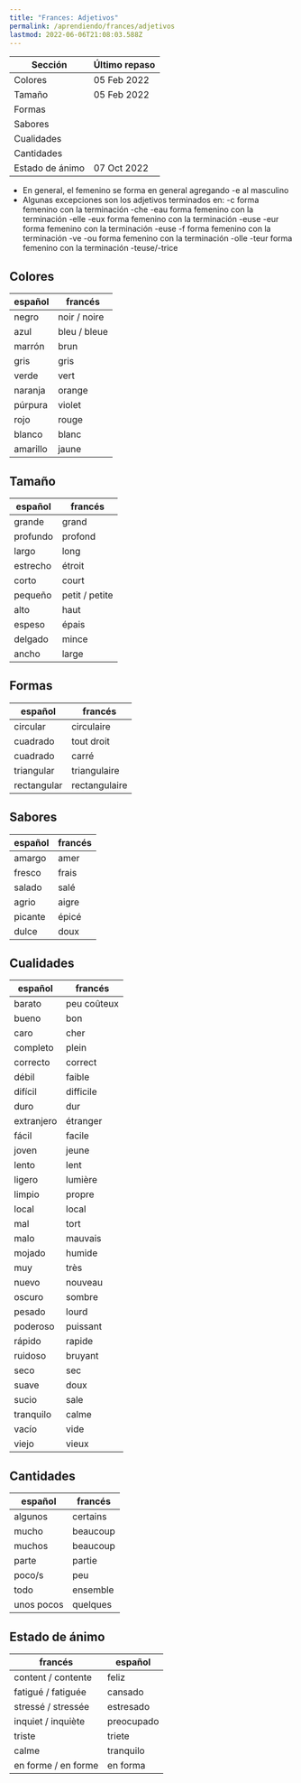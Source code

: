 ```yaml
---
title: "Frances: Adjetivos"
permalink: /aprendiendo/frances/adjetivos
lastmod: 2022-06-06T21:08:03.588Z
---
```


| Sección             | Último repaso |
| ------------------- | ------------- |
| Colores | 05 Feb 2022  |
| Tamaño  | 05 Feb 2022   |
| Formas |   |
| Sabores |   |
| Cualidades |   |
| Cantidades |   |
| Estado de ánimo  | 07 Oct 2022 |

* En general, el femenino se forma en general agregando -e al masculino
* Algunas excepciones son los adjetivos terminados en:
    -c forma femenino con la terminación -che
    -eau forma femenino con la terminación -elle
    -eux forma femenino con la terminación -euse
    -eur forma femenino con la terminación -euse
    -f forma femenino con la terminación -ve
    -ou forma femenino con la terminación -olle
    -teur forma femenino con la terminación -teuse/-trice
    
## Colores

| español            |     francés                  |
| ------------------ | ---------------------------- |
| negro |	noir / noire |
| azul |	bleu / bleue|
| marrón |	brun|
| gris |	gris|
| verde	| vert|
| naranja |	orange|
| púrpura |	violet|
| rojo |	rouge|
| blanco |	blanc|
| amarillo |	jaune|

## Tamaño

| español            |     francés                  |
| ------------------ | ---------------------------- |
| grande | grand |
| profundo | profond |
| largo | long |
| estrecho | étroit |
| corto | court |
| pequeño | petit / petite |
| alto | haut |
| espeso | épais |
| delgado | mince |
| ancho | large |

## Formas

| español            |     francés                  |
| ------------------ | ---------------------------- |
| circular | circulaire |
| cuadrado | tout droit |
| cuadrado | carré |
| triangular | triangulaire |
| rectangular | rectangulaire |

## Sabores

| español            |     francés                  |
| ------------------ | ---------------------------- |
| amargo | amer |
| fresco | frais |
| salado | salé |
| agrio | aigre |
| picante | épicé |
| dulce | doux |

## Cualidades

| español            |     francés                  |
| ------------------ | ---------------------------- |
| barato | peu coûteux |
| bueno | bon |
| caro	 | cher |
| completo	 | plein |
| correcto	 | correct |
| débil	 | faible |
| difícil	 | difficile |
| duro	 | dur |
| extranjero	 | étranger |
| fácil	 | facile |
| joven	 | jeune |
| lento	 | lent |
| ligero | lumière |
| limpio | propre |
| local	 | local |
| mal	 | tort |
| malo	 | mauvais |
| mojado | humide |
| muy | très |
| nuevo | nouveau |
| oscuro | sombre |
| pesado | lourd |
| poderoso | puissant |
| rápido | rapide |
| ruidoso | bruyant |
| seco	 | sec |
| suave	 | doux |
| sucio	 | sale |
| tranquilo	 | calme |
| vacío	 | vide |
| viejo	 | vieux |

## Cantidades

| español            |     francés                  |
| ------------------ | ---------------------------- |
| algunos | certains |
| mucho  | beaucoup |
| muchos | beaucoup |
| parte	 | partie |
| poco/s	 | peu |
| todo	 | ensemble |
| unos pocos | quelques |

## Estado de ánimo

| francés            | español                      |
| ------------------ | ---------------------------- |
| content / contente | feliz | 
| fatigué / fatiguée | cansado |
| stressé / stressée | estresado |
| inquiet / inquiète | preocupado 
| triste | triete |
| calme  | tranquilo |
| en forme / en forme | en forma |
